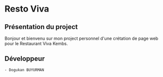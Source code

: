 # Resto Viva

## Présentation du project

Bonjour et bienvenu sur mon project personnel d'une crétation de page web pour le Restaurant Viva Kembs.

## Développeur
	- Dogukan BUYURMAN
